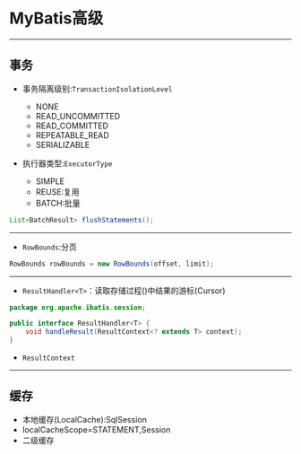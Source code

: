 # MyBatis高级

---
## 事务

- 事务隔离级别:`TransactionIsolationLevel`
    - NONE
    - READ_UNCOMMITTED
    - READ_COMMITTED
    - REPEATABLE_READ
    - SERIALIZABLE

- 执行器类型:`ExecutorType`
    - SIMPLE
    - REUSE:复用
    - BATCH:批量

```java
List<BatchResult> flushStatements();

```

---
- `RowBounds`:分页
```java
RowBounds rowBounds = new RowBounds(offset, limit);

```

---
- `ResultHandler<T>`：读取存储过程()中结果的游标(Cursor)
```java
package org.apache.ibatis.session;

public interface ResultHandler<T> {
    void handleResult(ResultContext<? extends T> context);
}

```
- `ResultContext`

---

## 缓存

- 本地缓存(LocalCache):SqlSession
- localCacheScope=STATEMENT,Session
- 二级缓存


```xml


```



